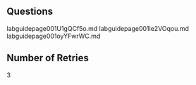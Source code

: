 ## Questions
labguidepage001U1gQCf5o.md
labguidepage001le2VOqou.md
labguidepage001oyYFwrWC.md

## Number of Retries
3
